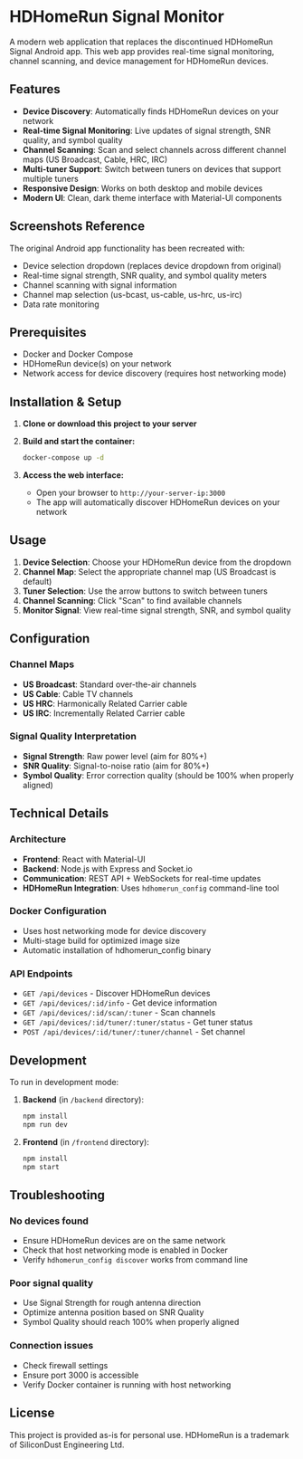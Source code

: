 # HDHomeRun Signal Monitor

A modern web application that replaces the discontinued HDHomeRun Signal Android app. This web app provides real-time signal monitoring, channel scanning, and device management for HDHomeRun devices.

## Features

- **Device Discovery**: Automatically finds HDHomeRun devices on your network
- **Real-time Signal Monitoring**: Live updates of signal strength, SNR quality, and symbol quality
- **Channel Scanning**: Scan and select channels across different channel maps (US Broadcast, Cable, HRC, IRC)
- **Multi-tuner Support**: Switch between tuners on devices that support multiple tuners
- **Responsive Design**: Works on both desktop and mobile devices
- **Modern UI**: Clean, dark theme interface with Material-UI components

## Screenshots Reference

The original Android app functionality has been recreated with:
- Device selection dropdown (replaces device dropdown from original)
- Real-time signal strength, SNR quality, and symbol quality meters
- Channel scanning with signal information
- Channel map selection (us-bcast, us-cable, us-hrc, us-irc)
- Data rate monitoring

## Prerequisites

- Docker and Docker Compose
- HDHomeRun device(s) on your network
- Network access for device discovery (requires host networking mode)

## Installation & Setup

1. **Clone or download this project to your server**

2. **Build and start the container:**
   ```bash
   docker-compose up -d
   ```

3. **Access the web interface:**
   - Open your browser to `http://your-server-ip:3000`
   - The app will automatically discover HDHomeRun devices on your network

## Usage

1. **Device Selection**: Choose your HDHomeRun device from the dropdown
2. **Channel Map**: Select the appropriate channel map (US Broadcast is default)
3. **Tuner Selection**: Use the arrow buttons to switch between tuners
4. **Channel Scanning**: Click "Scan" to find available channels
5. **Monitor Signal**: View real-time signal strength, SNR, and symbol quality

## Configuration

### Channel Maps
- **US Broadcast**: Standard over-the-air channels
- **US Cable**: Cable TV channels
- **US HRC**: Harmonically Related Carrier cable
- **US IRC**: Incrementally Related Carrier cable

### Signal Quality Interpretation
- **Signal Strength**: Raw power level (aim for 80%+)
- **SNR Quality**: Signal-to-noise ratio (aim for 80%+)
- **Symbol Quality**: Error correction quality (should be 100% when properly aligned)

## Technical Details

### Architecture
- **Frontend**: React with Material-UI
- **Backend**: Node.js with Express and Socket.io
- **Communication**: REST API + WebSockets for real-time updates
- **HDHomeRun Integration**: Uses `hdhomerun_config` command-line tool

### Docker Configuration
- Uses host networking mode for device discovery
- Multi-stage build for optimized image size
- Automatic installation of hdhomerun_config binary

### API Endpoints
- `GET /api/devices` - Discover HDHomeRun devices
- `GET /api/devices/:id/info` - Get device information
- `GET /api/devices/:id/scan/:tuner` - Scan channels
- `GET /api/devices/:id/tuner/:tuner/status` - Get tuner status
- `POST /api/devices/:id/tuner/:tuner/channel` - Set channel

## Development

To run in development mode:

1. **Backend** (in `/backend` directory):
   ```bash
   npm install
   npm run dev
   ```

2. **Frontend** (in `/frontend` directory):
   ```bash
   npm install
   npm start
   ```

## Troubleshooting

### No devices found
- Ensure HDHomeRun devices are on the same network
- Check that host networking mode is enabled in Docker
- Verify `hdhomerun_config discover` works from command line

### Poor signal quality
- Use Signal Strength for rough antenna direction
- Optimize antenna position based on SNR Quality
- Symbol Quality should reach 100% when properly aligned

### Connection issues
- Check firewall settings
- Ensure port 3000 is accessible
- Verify Docker container is running with host networking

## License

This project is provided as-is for personal use. HDHomeRun is a trademark of SiliconDust Engineering Ltd.